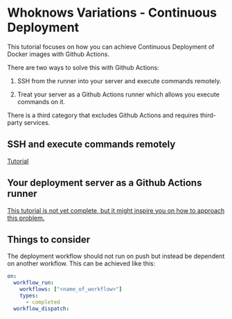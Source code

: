 # Whoknows Variations - Continuous Deployment

This tutorial focuses on how you can achieve Continuous Deployment of Docker images with Github Actions. 

There are two ways to solve this with Github Actions:

1. SSH from the runner into your server and execute commands remotely.

2. Treat your server as a Github Actions runner which allows you execute commands on it. 

There is a third category that excludes Github Actions and requires third-party services. 



<!-- TODO create a setup.sh script and run git update-index --chmod=+x setup.sh on it -->


## SSH and execute commands remotely

[Tutorial](./tutorials/ssh_and_execute_commands_remotely.md)


## Your deployment server as a Github Actions runner

<!-- todo complete this -->

[This tutorial is not yet complete, but it might inspire you on how to approach this problem.](./tutorials/self_hosted_runner.md)


## Things to consider

The deployment workflow should not run on push but instead be dependent on another workflow. This can be achieved like this:

```yaml
on:
  workflow_run:
    workflows: ["<name_of_workflow>"]
    types:
      - completed
  workflow_dispatch:
```

